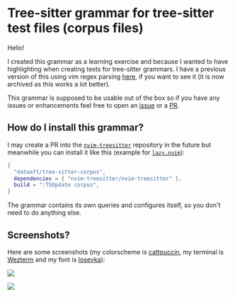 # Tree-sitter grammar for tree-sitter test files (corpus files)

Hello!

I created this grammar as a learning exercise and because I wanted to have highlighting when creating tests for tree-sitter grammars. I have a previous version of this using vim regex parsing [here](https://github.com/datwaft/corpus.vim), if you want to see it (it is now archived as this works a lot better).

This grammar is supposed to be usable out of the box so if you have any issues or enhancements feel free to open an [issue](https://github.com/datwaft/tree-sitter-corpus/issues/new/choose) or a [PR](https://github.com/datwaft/tree-sitter-corpus/compare).

## How do I install this grammar?

I may create a PR into the [`nvim-treesitter`](https://github.com/nvim-treesitter/nvim-treesitter) repository in the future but meanwhile you can install it like this (example for [`lazy.nvim`](https://github.com/folke/lazy.nvim)):

```lua
{
  "datwaft/tree-sitter-corpus",
  dependencies = { "nvim-treesitter/nvim-treesitter" },
  build = ":TSUpdate corpus",
}
```

The grammar contains its own queries and configures itself, so you don't need to do anything else.

## Screenshots?

Here are some screenshots (my colorscheme is [cattpuccin](https://github.com/catppuccin/nvim), my terminal is [Wezterm](https://wezfurlong.org/wezterm/index.html) and my font is [Iosevka](https://github.com/be5invis/Iosevka)):

![](https://github.com/datwaft/tree-sitter-corpus/assets/37723586/d4a5aee1-6631-48f5-83b2-deb9ecbe3925)

![](https://github.com/datwaft/tree-sitter-corpus/assets/37723586/bd02659f-eb22-4bba-acc8-0348e2e4938b)
